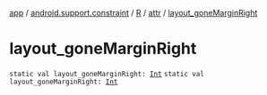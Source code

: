 [app](../../../index.md) / [android.support.constraint](../../index.md) / [R](../index.md) / [attr](index.md) / [layout_goneMarginRight](.)

# layout_goneMarginRight

`static val layout_goneMarginRight: `[`Int`](https://kotlinlang.org/api/latest/jvm/stdlib/kotlin/-int/index.html)
`static val layout_goneMarginRight: `[`Int`](https://kotlinlang.org/api/latest/jvm/stdlib/kotlin/-int/index.html)
